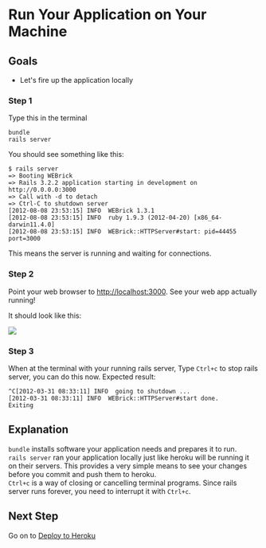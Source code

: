 # Run Your Application on Your Machine
## Goals

* Let's fire up the application locally


### Step 1

Type this in the terminal

```text
bundle
rails server
```

You should see something like this:

```text
$ rails server
=> Booting WEBrick
=> Rails 3.2.2 application starting in development on http://0.0.0.0:3000
=> Call with -d to detach
=> Ctrl-C to shutdown server
[2012-08-08 23:53:15] INFO  WEBrick 1.3.1
[2012-08-08 23:53:15] INFO  ruby 1.9.3 (2012-04-20) [x86_64-darwin11.4.0]
[2012-08-08 23:53:15] INFO  WEBrick::HTTPServer#start: pid=44455 port=3000
```
This means the server is running and waiting for connections.

### Step 2

Point your web browser to [http://localhost:3000](http://localhost:3000). See your web app actually running!

It should look like this:

<img src="/images/curriculum/Start_page.png" class="thumbnail"></img>


### Step 3

When at the terminal with your running rails server, Type `Ctrl+c` to stop rails server, you can do this now.
Expected result:

```text
^C[2012-03-31 08:33:11] INFO  going to shutdown ...
[2012-03-31 08:33:11] INFO  WEBrick::HTTPServer#start done.
Exiting
```

## Explanation

`bundle` installs software your application needs and prepares it to run.  
`rails server` ran your application locally just like heroku will be running it on their servers.
This provides a very simple means to see your changes before you commit and push them to heroku.  
`Ctrl+c` is a way of closing or cancelling terminal programs. Since rails server runs forever, 
you need to interrupt it with `Ctrl+c`.

## Next Step

Go on to [Deploy to Heroku](deploy_to_heroku)
